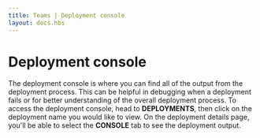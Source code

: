 ```yaml
---
title: Teams | Deployment console
layout: docs.hbs
---
```

# Deployment console

The deployment console is where you can find all of the output from the deployment process. This can be helpful in debugging when a deployment fails or for better understanding of the overall deployment process. To access the deployment console, head to **<span class="inline-menu-item"><i class="fal fa-parachute-box"></i>DEPLOYMENTS</span>**, then click on the deployment name you would like to view. On the deployment details page, you'll be able to select the **CONSOLE** tab to see the deployment output.
